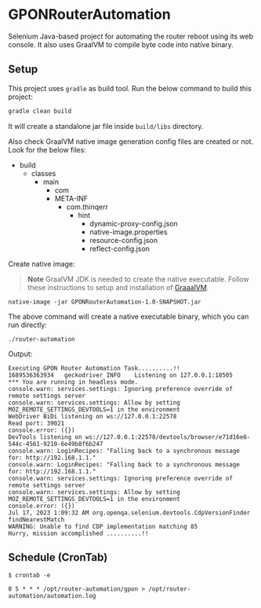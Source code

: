 # GPONRouterAutomation
Selenium Java-based project for automating the router reboot using its web console. It also uses GraalVM to compile byte code into native binary.

## Setup
This project uses `gradle` as build tool. Run the below command to build this project:
```groovy
gradle clean build
```

It will create a standalone jar file inside `build/libs` directory.

Also check GraalVM native image generation config files are created or not. Look for the below files:

- build
  - classes
    - main
      - com
      - META-INF
        - com.thinqerr
          - hint
            - dynamic-proxy-config.json
            - native-image.properties
            - resource-config.json
            - reflect-config.json

  
Create native image:
> **Note**
> GraalVM JDK is needed to create the native executable. Follow these instructions to setup and 
installation of [GraaalVM](https://www.graalvm.org/latest/docs/getting-started/).

```shell
native-image -jar GPONRouterAutomation-1.0-SNAPSHOT.jar 
```

The above command will create a native executable binary, which you can run directly:

```shell
./router-automation
```

Output:
```log
Executing GPON Router Automation Task..........!!
1689536363934	geckodriver	INFO	Listening on 127.0.0.1:18505
*** You are running in headless mode.
console.warn: services.settings: Ignoring preference override of remote settings server
console.warn: services.settings: Allow by setting MOZ_REMOTE_SETTINGS_DEVTOOLS=1 in the environment
WebDriver BiDi listening on ws://127.0.0.1:22578
Read port: 39021
console.error: ({})
DevTools listening on ws://127.0.0.1:22578/devtools/browser/e71d16e6-544c-4561-9210-6e49b8f6b247
console.warn: LoginRecipes: "Falling back to a synchronous message for: http://192.168.1.1."
console.warn: LoginRecipes: "Falling back to a synchronous message for: http://192.168.1.1."
console.warn: services.settings: Ignoring preference override of remote settings server
console.warn: services.settings: Allow by setting MOZ_REMOTE_SETTINGS_DEVTOOLS=1 in the environment
console.error: ({})
Jul 17, 2023 1:09:32 AM org.openqa.selenium.devtools.CdpVersionFinder findNearestMatch
WARNING: Unable to find CDP implementation matching 85
Hurry, mission accomplished ..........!!

```

## Schedule (CronTab)
```shell
$ crontab -e
```

```text
0 5 * * * /opt/router-automation/gpon > /opt/router-automation/automation.log
```